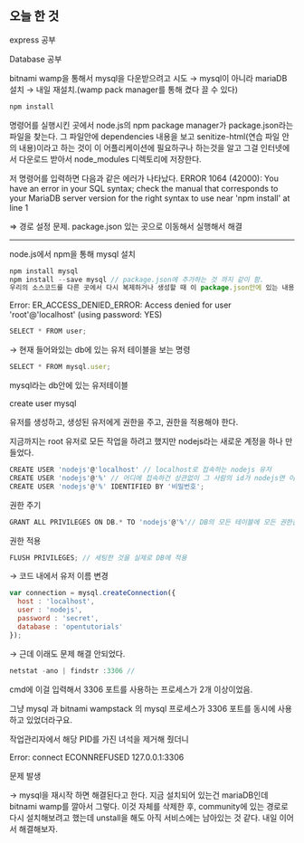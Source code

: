 ## 오늘 한 것

express 공부

Database 공부

bitnami wamp을 통해서 mysql을 다운받으려고 시도 → mysql이 아니라 mariaDB 설치 → 내일 재설치.(wamp pack manager를 통해 켰다 끌 수 있다)

```jsx
npm install
```

명령어를 실행시킨 곳에서 node.js의 npm package manager가 package.json라는 파일을 찾는다. 그 파일안에 dependencies 내용을 보고 senitize-html(연습 파일 안의 내용)이라고 하는 것이 이 어플리케이션에 필요하구나 하는것을 알고 그걸 인터넷에서 다운로드 받아서 node_modules 디렉토리에 저장한다.

저 명령어를 입력하면 다음과 같은 에러가 나타났다.
ERROR 1064 (42000): You have an error in your SQL syntax; check the manual that corresponds to your MariaDB server version for the right syntax to use near 'npm install' at line 1

⇒ 경로 설정 문제. package.json 있는 곳으로 이동해서 실행해서 해결

---

 node.js에서 npm을 통해 mysql 설치

```jsx
npm install mysql
npm install --save mysql // package.json에 추가하는 것 까지 같이 함.
우리의 소스코드를 다른 곳에서 다시 복제하거나 생성할 때 이 package.json안에 있는 내용을 바탕으로 해서 mysql도 쉽게 설치 가능
```

Error: ER_ACCESS_DENIED_ERROR: Access denied for user 'root'@'localhost' (using password: YES)

```jsx
SELECT * FROM user;
```

→ 현재 들어와있는 db에 있는 유저 테이블을 보는 명령

```jsx
SELECT * FROM mysql.user;
```

mysql라는 db안에 있는 유저테이블

create user mysql

유저를 생성하고, 생성된 유저에게 권한을 주고, 권한을 적용해야 한다.

지금까지는 root 유저로 모든 작업을 하려고 했지만 nodejs라는 새로운 계정을 하나 만들었다.

```jsx
CREATE USER 'nodejs'@'localhost' // localhost로 접속하는 nodejs 유저
CREATE USER 'nodejs'@'%' // 어디에 접속하건 상관없이 그 사람의 id가 nodejs면 이 사용자에 해당
CREATE USER 'nodejs'@'%' IDENTIFIED BY '비밀번호';
```

권한 주기

```jsx
GRANT ALL PRIVILEGES ON DB.* TO 'nodejs'@'%'// DB의 모든 테이블에 모든 권한을 주겠다.
```

권한 적용

```jsx
FLUSH PRIVILEGES; // 세팅한 것을 실제로 DB에 적용
```

→ 코드 내에서 유저 이름 변경

```jsx
var connection = mysql.createConnection({
  host : 'localhost',
  user : 'nodejs',
  password : 'secret',
  database : 'opentutorials'
});
```

→ 근데 이래도 문제 해결 안되었다.

```jsx
netstat -ano | findstr :3306 // 
```

cmd에 이걸 입력해서 3306 포트를 사용하는 프로세스가 2개 이상이었음. 

그냥 mysql 과 bitnami wampstack 의 mysql 프로세스가 3306 포트를 동시에 사용하고 있었더라구요.

작업관리자에서 해당 PID를 가진 녀석을 제거해 줬더니

Error: connect ECONNREFUSED 127.0.0.1:3306

문제 발생

→ mysql을 재시작 하면 해결된다고 한다. 지금 설치되어 있는건 mariaDB인데 bitnami wamp를 깔아서 그렇다. 이것 자체를 삭제한 후, community에 있는 경로로 다시 설치해보려고 했는데 unstall을 해도 아직 서비스에는 남아있는 것 같다. 내일 이어서 해결해보자.